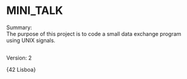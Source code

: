 # MINI_TALK
Summary:<br>
The purpose of this project is to code a small data exchange program<br>
using UNIX signals.
##
Version: 2

{42 Lisboa}
